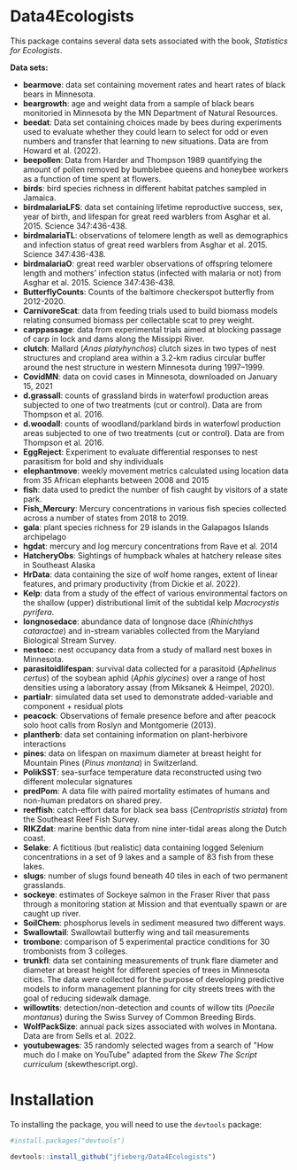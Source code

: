 # Data4Ecologists

This package contains several data sets associated with the book, *Statistics for Ecologists*.

**Data sets:**

- **bearmove**: data set containing movement rates and heart rates of black bears in Minnesota.
- **beargrowth**: age and weight data from a sample of black bears monitoried in Minnesota by the MN Department of Natural Resources.
- **beedat**: Data set containing choices made by bees during experiments used to evaluate whether they could learn to select for odd or even numbers and transfer that learning to new situations.  Data are from Howard et al. (2022).
- **beepollen**: Data from Harder and Thompson 1989 quantifying the amount of pollen removed by bumblebee queens and honeybee workers as a function of time spent at flowers.
- **birds**: bird species richness in different habitat patches sampled in Jamaica.
- **birdmalariaLFS**: data set containing lifetime reproductive success, sex, year of birth, and lifespan for great reed warblers from Asghar et al. 2015. Science 347:436-438.
- **birdmalariaTL**: observations of telomere length as well as demographics and infection status of great reed warblers from Asghar et al. 2015. Science 347:436-438.
- **birdmalariaO**:  great reed warbler observations of offspring telomere length and mothers' infection status (infected with malaria or not) from Asghar et al. 2015. Science 347:436-438.
- **ButterflyCounts**:  Counts of the baltimore checkerspot butterfly from 2012-2020.
- **CarnivoreScat**:  data from feeding trials used to build biomass models relating consumed biomass per collectable scat to prey weight.
- **carppassage**: data from experimental trials aimed at blocking passage of carp in lock and dams along the Missippi River.
- **clutch**:  Mallard (*Anas platyhynchos*) clutch sizes in two types of nest structures and cropland area within a 3.2-km radius circular buffer around the nest structure in western Minnesota during 1997–1999.
- **CovidMN**: data on covid cases in Minnesota, downloaded on January 15, 2021
- **d.grassall**:  counts of grassland birds in waterfowl production areas subjected to one of two treatments (cut or control). Data are from Thompson et al. 2016.
- **d.woodall**:  counts of woodland/parkland birds  in waterfowl production areas subjected to one of two treatments (cut or control). Data are from Thompson et al. 2016.
- **EggReject**: Experiment to evaluate differential responses to nest parasitism for bold and shy individuals
- **elephantmove**: weekly movement metrics calculated using location data from 35 African elephants between 2008 and 2015
- **fish**: data used to predict the number of fish caught by visitors of a state park.
- **Fish_Mercury**: Mercury concentrations in various fish species collected across a number of states from 2018 to 2019.
- **gala**:   plant species richness for 29 islands in the Galapagos Islands archipelago
- **hgdat**: mercury and log mercury concentrations from Rave et al. 2014
- **HatcheryObs**: Sightings of humpback whales at hatchery release sites in Southeast Alaska
- **HrData**: data containing the size of wolf home ranges, extent of linear features, and primary productivity (from Dickie et al. 2022).
- **Kelp**: data from a study of the effect of various environmental factors on the shallow (upper) distributional limit of the subtidal kelp *Macrocystis pyrifera*.
- **longnosedace**: abundance data of longnose dace (*Rhinichthys cataractae*) and in-stream variables collected from the Maryland Biological Stream Survey.
- **nestocc**: nest occupancy data from a study of mallard nest boxes in Minnesota.
- **parasitoidlifespan**:  survival data collected for a parasitoid (*Aphelinus certus*) of the soybean aphid (*Aphis glycines*) over a range of host densities using a laboratory assay (from Miksanek & Heimpel, 2020).
- **partialr**: simulated data set used to demonstrate added-variable and component + residual plots
- **peacock**: Observations of female presence before and after peacock solo hoot calls from Roslyn and Montgomerie (2013).
- **plantherb**: data set containing information on plant-herbivore interactions
- **pines**:  data on lifespan on maximum diameter at breast height for Mountain Pines (*Pinus montana*) in Switzerland.
- **PolikSST**:  sea-surface temperature data reconstructed using two different molecular signatures
- **predPom**: A data file with paired mortality estimates of humans and non-human predators on shared prey. 
- **reeffish**: catch-effort data for black sea bass (*Centropristis striata*) from the Southeast Reef Fish Survey.
- **RIKZdat**: marine benthic data from nine inter-tidal areas along the Dutch coast.
- **Selake**: A fictitious (but realistic) data containing logged Selenium concentrations in a set of 9 lakes and a sample of 83 fish from these lakes. 
- **slugs**: number of slugs found beneath 40 tiles in each of two permanent grasslands.
- **sockeye**: estimates of Sockeye salmon in the Fraser River that pass through a monitoring station at Mission and that eventually spawn or are caught up river.
- **SoilChem**: phosphorus levels in sediment measured two different ways.
- **Swallowtail**: Swallowtail butterfly wing and tail measurements
- **trombone**: comparison of 5 experimental practice conditions for 30 trombonists from 3 colleges.  
- **trunkfl**: data set containing measurements of trunk flare diameter and diameter at breast height for different species of trees in Minnesota cities. The data were collected for the purpose of developing predictive models to inform management planning for city streets trees with the goal of reducing sidewalk damage.
- **willowtits**: detection/non-detection and counts  of willow tits (*Poecile montanus*) during the Swiss Survey of Common Breeding Birds. 
- **WolfPackSize**: annual pack sizes associated with wolves in Montana. Data are from Sells et al. 2022.
- **youtubewages**: 35 randomly selected wages from a search of "How much do I make on YouTube" adapted from the *Skew The Script curriculum* (skewthescript.org).


# Installation

To installing the package, you will need to use the `devtools` package:


```R
#install.packages("devtools")

devtools::install_github("jfieberg/Data4Ecologists")
```
